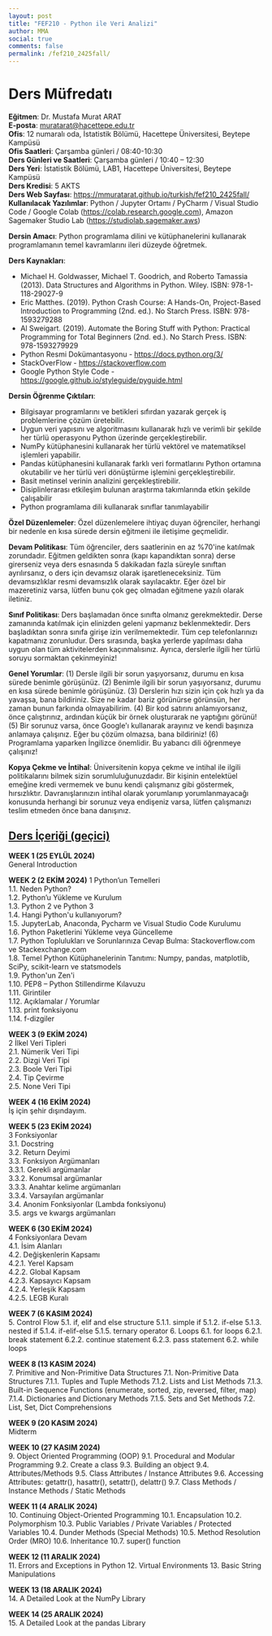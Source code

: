 ```yaml
---
layout: post
title: "FEF210 - Python ile Veri Analizi"
author: MMA
social: true
comments: false
permalink: /fef210_2425fall/
---
```


# Ders Müfredatı

**Eğitmen**: Dr. Mustafa Murat ARAT  \
**E-posta**: muratarat@hacettepe.edu.tr  \
**Ofis**: 12 numaralı oda, İstatistik Bölümü, Hacettepe Üniversitesi, Beytepe Kampüsü  \
**Ofis Saatleri**: Çarşamba günleri / 08:40-10:30  \
**Ders Günleri ve Saatleri**: Çarşamba günleri / 10:40 – 12:30  \
**Ders Yeri**: İstatistik Bölümü, LAB1, Hacettepe Üniversitesi, Beytepe Kampüsü  \
**Ders Kredisi**: 5 AKTS  \
**Ders Web Sayfası**: https://mmuratarat.github.io/turkish/fef210_2425fall/  \
**Kullanılacak Yazılımlar**: Python / Jupyter Ortamı / PyCharm / Visual Studio Code / Google Colab (https://colab.research.google.com), Amazon Sagemaker Studio Lab (https://studiolab.sagemaker.aws)  


**Dersin Amacı**: Python programlama dilini ve kütüphanelerini kullanarak programlamanın temel kavramlarını ileri düzeyde öğretmek.  


**Ders Kaynakları**:
* Michael H. Goldwasser, Michael T. Goodrich, and Roberto Tamassia (2013). Data Structures and Algorithms in Python. Wiley. ISBN: 978-1-118-29027-9
* Eric Matthes. (2019). Python Crash Course: A Hands-On, Project-Based Introduction to Programming (2nd. ed.).  No Starch Press. ISBN: 978-1593279288
* Al Sweigart. (2019). Automate the Boring Stuff with Python: Practical Programming for Total Beginners (2nd. ed.).  No Starch Press. ISBN: 978-1593279929
* Python Resmi Dokümantasyonu - https://docs.python.org/3/
* StackOverFlow - https://stackoverflow.com
* Google Python Style Code - https://google.github.io/styleguide/pyguide.html 


**Dersin Öğrenme Çıktıları**:
* Bilgisayar programlarını ve betikleri sıfırdan yazarak gerçek iş problemlerine çözüm üretebilir.
* Uygun veri yapısını ve algoritmasını kullanarak hızlı ve verimli bir şekilde her türlü operasyonu Python üzerinde gerçekleştirebilir.
* NumPy kütüphanesini kullanarak her türlü vektörel ve matematiksel işlemleri yapabilir.
* Pandas kütüphanesini kullanarak farklı veri formatlarını Python ortamına okutabilir ve her türlü veri dönüştürme işlemini gerçekleştirebilir.
* Basit metinsel verinin analizini gerçekleştirebilir.
* Disiplinlerarası etkileşim bulunan araştırma takımlarında etkin şekilde çalışabilir
* Python programlama dili kullanarak sınıflar tanımlayabilir 


**Özel Düzenlemeler**: Özel düzenlemelere ihtiyaç duyan öğrenciler, herhangi bir nedenle en kısa sürede dersin eğitmeni ile iletişime geçmelidir.


**Devam Politikası**: Tüm öğrenciler, ders saatlerinin en az %70'ine katılmak zorundadır. Eğitmen geldikten sonra (kapı kapandıktan sonra) derse girerseniz veya ders esnasında 5 dakikadan fazla süreyle sınıftan ayrılırsanız, o ders için devamsız olarak işaretleneceksiniz. Tüm devamsızlıklar resmi devamsızlık olarak sayılacaktır. Eğer özel bir mazeretiniz varsa, lütfen bunu çok geç olmadan eğitmene yazılı olarak iletiniz. 


**Sınıf Politikası**: Ders başlamadan önce sınıfta olmanız gerekmektedir. Derse zamanında katılmak için elinizden geleni yapmanız beklenmektedir. Ders başladıktan sonra sınıfa girişe izin verilmemektedir. Tüm cep telefonlarınızı kapatmanız zorunludur. Ders sırasında, başka yerlerde yapılması daha uygun olan tüm aktivitelerden kaçınmalısınız. Ayrıca, derslerle ilgili her türlü soruyu sormaktan çekinmeyiniz! 


**Genel Yorumlar**:
(1) Dersle ilgili bir sorun yaşıyorsanız, durumu en kısa sürede benimle görüşünüz.
(2) Benimle ilgili bir sorun yaşıyorsanız, durumu en kısa sürede benimle görüşünüz.
(3) Derslerin hızı sizin için çok hızlı ya da yavaşsa, bana bildiriniz. Size ne kadar bariz görünürse görünsün, her zaman bunun farkında olmayabilirim.
(4) Bir kod satırını anlamıyorsanız, önce çalıştırınız, ardından küçük bir örnek oluşturarak ne yaptığını görünü!
(5) Bir sorunuz varsa, önce Google'ı kullanarak arayınız ve kendi başınıza anlamaya çalışınız. Eğer bu çözüm olmazsa, bana bildiriniz!
(6) Programlama yaparken İngilizce önemlidir. Bu yabancı dili öğrenmeye çalışınız! 


**Kopya Çekme ve İntihal**: Üniversitenin kopya çekme ve intihal ile ilgili politikalarını bilmek sizin sorumluluğunuzdadır. Bir kişinin entelektüel emeğine kredi vermemek ve bunu kendi çalışmanız gibi göstermek, hırsızlıktır. Davranışlarınızın intihal olarak yorumlanıp yorumlanmayacağı konusunda herhangi bir sorunuz veya endişeniz varsa, lütfen çalışmanızı teslim etmeden önce bana danışınız.


## <u>Ders İçeriği (geçici)</u>

**WEEK 1 (25 EYLÜL 2024)**\
General Introduction

**WEEK 2 (2 EKİM 2024)**
1 Python’un Temelleri<br />
1.1. Neden Python? <br />
1.2. Python’u Yükleme ve Kurulum <br />
1.3. Python 2 ve Python 3 <br />
1.4. Hangi Python'u kullanıyorum? <br />
1.5. JupyterLab, Anaconda, Pycharm ve Visual Studio Code Kurulumu <br />
1.6. Python Paketlerini Yükleme veya Güncelleme <br />
1.7. Python Toplulukları ve Sorunlarınıza Cevap Bulma: Stackoverflow.com ve Stackexchange.com <br />
1.8. Temel Python Kütüphanelerinin Tanıtımı: Numpy, pandas, matplotlib, SciPy, scikit-learn ve statsmodels <br />
1.9. Python'un Zen'i <br />
1.10.	PEP8 – Python Stillendirme Kılavuzu <br />
1.11. Girintiler  <br />
1.12. Açıklamalar / Yorumlar <br />
1.13. print fonksiyonu <br />
1.14. f-dizgiler <br />

**WEEK 3 (9 EKİM 2024)** <br />
2 İlkel Veri Tipleri <br />
2.1. Nümerik Veri Tipi <br />
2.2. Dizgi Veri Tipi <br />
2.3. Boole Veri Tipi  <br />
2.4. Tip Çevirme <br />
2.5. None Veri Tipi <br />

**WEEK 4 (16 EKİM 2024)** <br />
İş için şehir dışındayım.

**WEEK 5 (23 EKİM 2024)** <br />
3 Fonksiyonlar <br />
3.1. Docstring <br />
3.2. Return Deyimi <br />
3.3. Fonksiyon Argümanları <br />
3.3.1.	Gerekli argümanlar <br />
3.3.2.	Konumsal argümanlar <br />
3.3.3.	Anahtar kelime argümanları <br />
3.3.4.	Varsayılan argümanlar <br />
3.4. Anonim Fonksiyonlar (Lambda fonksiyonu) <br />
3.5. args ve kwargs argümanları <br />

**WEEK 6 (30 EKİM 2024)**\
4 Fonksiyonlara Devam <br />
4.1. İsim Alanları <br />
4.2. Değişkenlerin Kapsamı <br />
4.2.1.	Yerel Kapsam <br />
4.2.2.	Global Kapsam <br />
4.2.3.	Kapsayıcı Kapsam <br />
4.2.4.	Yerleşik Kapsam <br />
4.2.5.	LEGB Kuralı <br />

**WEEK 7 (6 KASIM 2024)**\
5. Control Flow
5.1. if, elif and else structure
5.1.1. simple if
5.1.2. if-else
5.1.3. nested if
5.1.4. if-elif-else
5.1.5. ternary operator
6. Loops
6.1. for loops
6.2.1. break statement
6.2.2. continue statement
6.2.3. pass statement
6.2. while loops

**WEEK 8 (13 KASIM 2024)**\
7. Primitive and Non-Primitive Data Structures
7.1. Non-Primitive Data Structures
7.1.1. Tuples and Tuple Methods
7.1.2. Lists and List Methods
7.1.3. Built-in Sequence Functions (enumerate, sorted, zip, reversed, filter, map)
7.1.4. Dictionaries and Dictionary Methods
7.1.5. Sets and Set Methods
7.2. List, Set, Dict Comprehensions

**WEEK 9 (20 KASIM 2024)**\
Midterm

**WEEK 10 (27 KASIM 2024)**\
9. Object Oriented Programming (OOP)
9.1. Procedural and Modular Programming
9.2. Create a class
9.3. Building an object
9.4. Attributes/Methods
9.5. Class Attributes / Instance Attributes
9.6. Accessing Attributes: getattr(), hasattr(), setattr(), delattr()
9.7. Class Methods / Instance Methods / Static Methods

**WEEK 11 (4 ARALIK 2024)**\
10. Continuing Object-Oriented Programming
10.1. Encapsulation
10.2. Polymorphism
10.3. Public Variables / Private Variables / Protected Variables
10.4. Dunder Methods (Special Methods)
10.5. Method Resolution Order (MRO)
10.6. Inheritance
10.7. super() function

**WEEK 12 (11 ARALIK 2024)**\
11. Errors and Exceptions in Python
12. Virtual Environments
13. Basic String Manipulations

**WEEK 13 (18 ARALIK 2024)**\
14. A Detailed Look at the NumPy Library

**WEEK 14 (25 ARALIK 2024)**\
15. A Detailed Look at the pandas Library

